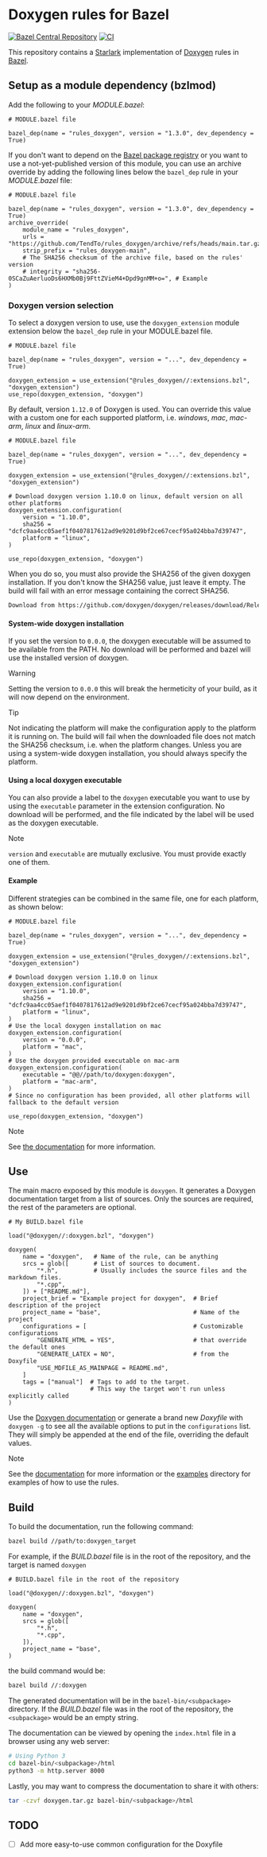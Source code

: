 # Doxygen rules for Bazel

[![Bazel Central Repository](https://img.shields.io/badge/BCR-1.3.0-%230C713A?logo=bazel)](https://registry.bazel.build/modules/rules_doxygen)
[![CI](https://github.com/TendTo/rules_doxygen/actions/workflows/ci.yml/badge.svg)](https://github.com/TendTo/rules_doxygen/actions/workflows/ci.yml)

This repository contains a [Starlark](https://github.com/bazelbuild/starlark) implementation of [Doxygen](https://www.doxygen.nl/) rules in [Bazel](https://bazel.build/).

## Setup as a module dependency (bzlmod)

Add the following to your _MODULE.bazel_:

```bzl
# MODULE.bazel file

bazel_dep(name = "rules_doxygen", version = "1.3.0", dev_dependency = True)
```

If you don't want to depend on the [Bazel package registry](https://bazel.build/external/bazelbuild/rules_pkg) or you want to use a not-yet-published version of this module, you can use an archive override by adding the following lines below the `bazel_dep` rule in your _MODULE.bazel_ file:

```bzl
# MODULE.bazel file

bazel_dep(name = "rules_doxygen", version = "1.3.0", dev_dependency = True)
archive_override(
    module_name = "rules_doxygen",
    urls = "https://github.com/TendTo/rules_doxygen/archive/refs/heads/main.tar.gz",
    strip_prefix = "rules_doxygen-main",
    # The SHA256 checksum of the archive file, based on the rules' version
    # integrity = "sha256-0SCaZuAerluoDs6HXMb0Bj9FttZVieM4+Dpd9gnMM+o=", # Example
)
```

### Doxygen version selection

To select a doxygen version to use, use the `doxygen_extension` module extension below the `bazel_dep` rule in your MODULE.bazel file.

```bzl
# MODULE.bazel file

bazel_dep(name = "rules_doxygen", version = "...", dev_dependency = True)

doxygen_extension = use_extension("@rules_doxygen//:extensions.bzl", "doxygen_extension")
use_repo(doxygen_extension, "doxygen")
```

By default, version `1.12.0` of Doxygen is used.
You can override this value with a custom one for each supported platform, i.e. _windows_, _mac_, _mac-arm_, _linux_ and _linux-arm_.

```bzl
# MODULE.bazel file

bazel_dep(name = "rules_doxygen", version = "...", dev_dependency = True)

doxygen_extension = use_extension("@rules_doxygen//:extensions.bzl", "doxygen_extension")

# Download doxygen version 1.10.0 on linux, default version on all other platforms
doxygen_extension.configuration(
    version = "1.10.0",
    sha256 = "dcfc9aa4cc05aef1f0407817612ad9e9201d9bf2ce67cecf95a024bba7d39747",
    platform = "linux",
)

use_repo(doxygen_extension, "doxygen")
```

When you do so, you must also provide the SHA256 of the given doxygen installation.
If you don't know the SHA256 value, just leave it empty.
The build will fail with an error message containing the correct SHA256.

```bash
Download from https://github.com/doxygen/doxygen/releases/download/Release_1_10_0/doxygen-1.10.0.windows.x64.bin.zip failed: class com.google.devtools.build.lib.bazel.repository.downloader.UnrecoverableHttpException Checksum was 2135c1d5bdd6e067b3d0c40a4daac5d63d0fee1b3f4d6ef1e4f092db0d632d5b but wanted 0000000000000000000000000000000000000000000000000000000000000000
```

#### System-wide doxygen installation

If you set the version to `0.0.0`, the doxygen executable will be assumed to be available from the PATH.
No download will be performed and bazel will use the installed version of doxygen.

> [!Warning]  
> Setting the version to `0.0.0` this will break the hermeticity of your build, as it will now depend on the environment.

> [!Tip]  
> Not indicating the platform will make the configuration apply to the platform it is running on.
> The build will fail when the downloaded file does not match the SHA256 checksum, i.e. when the platform changes.
> Unless you are using a system-wide doxygen installation, you should always specify the platform.

#### Using a local doxygen executable

You can also provide a label to the `doxygen` executable you want to use by using the `executable` parameter in the extension configuration.
No download will be performed, and the file indicated by the label will be used as the doxygen executable.

> [!Note]  
> `version` and `executable` are mutually exclusive.
> You must provide exactly one of them.

#### Example

Different strategies can be combined in the same file, one for each platform, as shown below:

```bzl
# MODULE.bazel file

bazel_dep(name = "rules_doxygen", version = "...", dev_dependency = True)

doxygen_extension = use_extension("@rules_doxygen//:extensions.bzl", "doxygen_extension")

# Download doxygen version 1.10.0 on linux
doxygen_extension.configuration(
    version = "1.10.0",
    sha256 = "dcfc9aa4cc05aef1f0407817612ad9e9201d9bf2ce67cecf95a024bba7d39747",
    platform = "linux",
)
# Use the local doxygen installation on mac
doxygen_extension.configuration(
    version = "0.0.0",
    platform = "mac",
)
# Use the doxygen provided executable on mac-arm
doxygen_extension.configuration(
    executable = "@@//path/to/doxygen:doxygen",
    platform = "mac-arm",
)
# Since no configuration has been provided, all other platforms will fallback to the default version

use_repo(doxygen_extension, "doxygen")
```

> [!Note]
> See [the documentation](docs/extensions_doc.md) for more information.

## Use

The main macro exposed by this module is `doxygen`.
It generates a Doxygen documentation target from a list of sources.
Only the sources are required, the rest of the parameters are optional.

```bzl
# My BUILD.bazel file

load("@doxygen//:doxygen.bzl", "doxygen")

doxygen(
    name = "doxygen",   # Name of the rule, can be anything
    srcs = glob([       # List of sources to document.
        "*.h",          # Usually includes the source files and the markdown files.
        "*.cpp",
    ]) + ["README.md"],
    project_brief = "Example project for doxygen",  # Brief description of the project
    project_name = "base",                          # Name of the project
    configurations = [                              # Customizable configurations
        "GENERATE_HTML = YES",                      # that override the default ones
        "GENERATE_LATEX = NO",                      # from the Doxyfile
        "USE_MDFILE_AS_MAINPAGE = README.md",
    ]
    tags = ["manual"]  # Tags to add to the target.
                       # This way the target won't run unless explicitly called
)
```

Use the [Doxygen documentation](https://www.doxygen.nl/manual/config.html) or generate a brand new _Doxyfile_ with `doxygen -g` to see all the available options to put in the `configurations` list.
They will simply be appended at the end of the file, overriding the default values.

> [!Note]
> See the [documentation](docs/doxygen_doc.md) for more information or the [examples](examples) directory for examples of how to use the rules.

## Build

To build the documentation, run the following command:

```bash
bazel build //path/to:doxygen_target
```

For example, if the _BUILD.bazel_ file is in the root of the repository, and the target is named `doxygen`

```bzl
# BUILD.bazel file in the root of the repository

load("@doxygen//:doxygen.bzl", "doxygen")

doxygen(
    name = "doxygen",
    srcs = glob([
        "*.h",
        "*.cpp",
    ]),
    project_name = "base",
)
```

the build command would be:

```bash
bazel build //:doxygen
```

The generated documentation will be in the `bazel-bin/<subpackage>` directory.
If the _BUILD.bazel_ file was in the root of the repository, the `<subpackage>` would be an empty string.

The documentation can be viewed by opening the `index.html` file in a browser using any web server:

```bash
# Using Python 3
cd bazel-bin/<subpackage>/html
python3 -m http.server 8000
```

Lastly, you may want to compress the documentation to share it with others:

```bash
tar -czvf doxygen.tar.gz bazel-bin/<subpackage>/html
```

## TODO

- [ ] Add more easy-to-use common configuration for the Doxyfile

